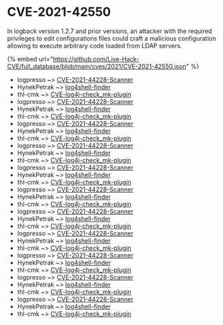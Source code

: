 # CVE-2021-42550

In logback version 1.2.7 and prior versions, an attacker with the required privileges to edit configurations files could craft a malicious configuration allowing to execute arbitrary code loaded from LDAP servers.

{% embed url="https://github.com/Live-Hack-CVE/full_database/blob/main/cves/2021/CVE-2021-42550.json" %}


* logpresso ~> [CVE-2021-44228-Scanner](https://www.alice-snow.ru/2021/database/cve-2021-42550/cve-2021-44228-scanner-logpresso)
* HynekPetrak ~> [log4shell-finder](https://www.alice-snow.ru/2021/database/cve-2021-42550/log4shell-finder-hynekpetrak)
* thl-cmk ~> [CVE-log4j-check_mk-plugin](https://www.alice-snow.ru/2021/database/cve-2021-42550/cve-log4j-check_mk-plugin-thl-cmk)
* logpresso ~> [CVE-2021-44228-Scanner](https://www.alice-snow.ru/2021/database/cve-2021-42550/cve-2021-44228-scanner-logpresso)
* HynekPetrak ~> [log4shell-finder](https://www.alice-snow.ru/2021/database/cve-2021-42550/log4shell-finder-hynekpetrak)
* thl-cmk ~> [CVE-log4j-check_mk-plugin](https://www.alice-snow.ru/2021/database/cve-2021-42550/cve-log4j-check_mk-plugin-thl-cmk)
* logpresso ~> [CVE-2021-44228-Scanner](https://www.alice-snow.ru/2021/database/cve-2021-42550/cve-2021-44228-scanner-logpresso)
* HynekPetrak ~> [log4shell-finder](https://www.alice-snow.ru/2021/database/cve-2021-42550/log4shell-finder-hynekpetrak)
* thl-cmk ~> [CVE-log4j-check_mk-plugin](https://www.alice-snow.ru/2021/database/cve-2021-42550/cve-log4j-check_mk-plugin-thl-cmk)
* logpresso ~> [CVE-2021-44228-Scanner](https://www.alice-snow.ru/2021/database/cve-2021-42550/cve-2021-44228-scanner-logpresso)
* HynekPetrak ~> [log4shell-finder](https://www.alice-snow.ru/2021/database/cve-2021-42550/log4shell-finder-hynekpetrak)
* thl-cmk ~> [CVE-log4j-check_mk-plugin](https://www.alice-snow.ru/2021/database/cve-2021-42550/cve-log4j-check_mk-plugin-thl-cmk)
* logpresso ~> [CVE-2021-44228-Scanner](https://www.alice-snow.ru/2021/database/cve-2021-42550/cve-2021-44228-scanner-logpresso)
* HynekPetrak ~> [log4shell-finder](https://www.alice-snow.ru/2021/database/cve-2021-42550/log4shell-finder-hynekpetrak)
* thl-cmk ~> [CVE-log4j-check_mk-plugin](https://www.alice-snow.ru/2021/database/cve-2021-42550/cve-log4j-check_mk-plugin-thl-cmk)
* logpresso ~> [CVE-2021-44228-Scanner](https://www.alice-snow.ru/2021/database/cve-2021-42550/cve-2021-44228-scanner-logpresso)
* HynekPetrak ~> [log4shell-finder](https://www.alice-snow.ru/2021/database/cve-2021-42550/log4shell-finder-hynekpetrak)
* thl-cmk ~> [CVE-log4j-check_mk-plugin](https://www.alice-snow.ru/2021/database/cve-2021-42550/cve-log4j-check_mk-plugin-thl-cmk)
* logpresso ~> [CVE-2021-44228-Scanner](https://www.alice-snow.ru/2021/database/cve-2021-42550/cve-2021-44228-scanner-logpresso)
* HynekPetrak ~> [log4shell-finder](https://www.alice-snow.ru/2021/database/cve-2021-42550/log4shell-finder-hynekpetrak)
* thl-cmk ~> [CVE-log4j-check_mk-plugin](https://www.alice-snow.ru/2021/database/cve-2021-42550/cve-log4j-check_mk-plugin-thl-cmk)
* logpresso ~> [CVE-2021-44228-Scanner](https://www.alice-snow.ru/2021/database/cve-2021-42550/cve-2021-44228-scanner-logpresso)
* HynekPetrak ~> [log4shell-finder](https://www.alice-snow.ru/2021/database/cve-2021-42550/log4shell-finder-hynekpetrak)
* thl-cmk ~> [CVE-log4j-check_mk-plugin](https://www.alice-snow.ru/2021/database/cve-2021-42550/cve-log4j-check_mk-plugin-thl-cmk)
* logpresso ~> [CVE-2021-44228-Scanner](https://www.alice-snow.ru/2021/database/cve-2021-42550/cve-2021-44228-scanner-logpresso)
* HynekPetrak ~> [log4shell-finder](https://www.alice-snow.ru/2021/database/cve-2021-42550/log4shell-finder-hynekpetrak)
* thl-cmk ~> [CVE-log4j-check_mk-plugin](https://www.alice-snow.ru/2021/database/cve-2021-42550/cve-log4j-check_mk-plugin-thl-cmk)
* logpresso ~> [CVE-2021-44228-Scanner](https://www.alice-snow.ru/2021/database/cve-2021-42550/cve-2021-44228-scanner-logpresso)
* HynekPetrak ~> [log4shell-finder](https://www.alice-snow.ru/2021/database/cve-2021-42550/log4shell-finder-hynekpetrak)
* thl-cmk ~> [CVE-log4j-check_mk-plugin](https://www.alice-snow.ru/2021/database/cve-2021-42550/cve-log4j-check_mk-plugin-thl-cmk)
* logpresso ~> [CVE-2021-44228-Scanner](https://www.alice-snow.ru/2021/database/cve-2021-42550/cve-2021-44228-scanner-logpresso)
* HynekPetrak ~> [log4shell-finder](https://www.alice-snow.ru/2021/database/cve-2021-42550/log4shell-finder-hynekpetrak)
* thl-cmk ~> [CVE-log4j-check_mk-plugin](https://www.alice-snow.ru/2021/database/cve-2021-42550/cve-log4j-check_mk-plugin-thl-cmk)